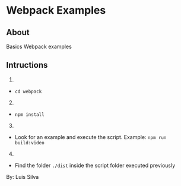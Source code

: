 # Webpack Examples

## About
Basics Webpack examples 


## Intructions
1.

  - `cd webpack`
 
 2.
 
  - `npm install`
 
 3.
 
  - Look for an example and execute the script. Example: `npm run build:video`
  
 4.
 
  - Find the folder `./dist` inside the script folder executed previously
 
 
 By: Luis Silva
